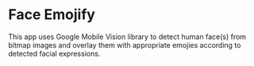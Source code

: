 # Face Emojify
This app uses Google Mobile Vision library to detect human face(s) from bitmap images and overlay them with appropriate emojies according to detected facial expressions.  
